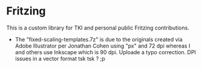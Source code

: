 # Fritzing

This is a custom library for TKI and personal public Fritzing contributions.

* The "fixed-scaling-templates.7z" is due to the originals created via Adobe Illustrator per Jonathan Cohen using "px" and 72 dpi whereas I and others use Inkscape which is 90 dpi. Uploade a typo correction. DPI issues in a vector format tsk tsk ? ;p
